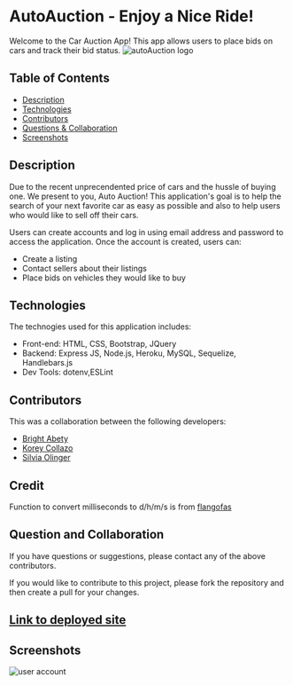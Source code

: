 # AutoAuction - Enjoy a Nice Ride!
Welcome to the Car Auction App! This app allows users to place bids on cars and track their bid status.
![autoAuction logo](https://user-images.githubusercontent.com/113262558/211442444-a9442826-f6fb-41f1-99fd-52f455a80032.png)

## Table of Contents
- [Description](#description)
- [Technologies](#technologies)
- [Contributors](#contributors)
- [Questions & Collaboration](#questions&collaboration)
- [Screenshots](#screenshots)

## Description
Due to the recent unprecendented price of cars and the hussle of buying one. We present to you, Auto Auction! This application's goal is to help the search of your next favorite car as easy as possible and also to help users who would like to sell off their cars.

Users can create accounts and log in using email address and password to access the application.
Once the account is created, users can:
- Create a listing 
- Contact sellers about their listings
- Place bids on vehicles they would like to buy

## Technologies
The technogies used for this application includes:
- Front-end: HTML, CSS, Bootstrap, JQuery
- Backend: Express JS, Node.js, Heroku, MySQL, Sequelize, Handlebars.js
- Dev Tools: dotenv,ESLint


## Contributors
This was a collaboration between the following developers:
- [Bright Abety](https://github.com/kagebright)
- [Korey Collazo](https://github.com/koreycollazo)
- [Silvia Olinger](https://github.com/silviaolinger)

## Credit
Function to convert milliseconds to d/h/m/s is from [flangofas](https://github.com/flangofas)

## Question and Collaboration
If you have questions or suggestions, please contact any of the above contributors.

If you would like to contribute to this project, please fork the repository and then create a pull for your changes.

## [Link to deployed site](https://sheltered-badlands-79585.herokuapp.com) 

## Screenshots
![user account](https://user-images.githubusercontent.com/113262558/213950596-19f19085-fc19-4e7d-a9cb-1d0eb90a80c9.png)
